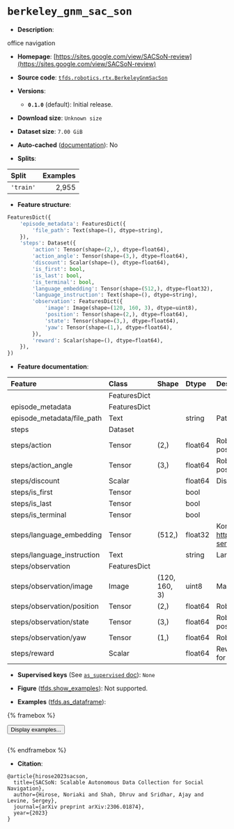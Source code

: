 <div itemscope itemtype="http://schema.org/Dataset">
  <div itemscope itemprop="includedInDataCatalog" itemtype="http://schema.org/DataCatalog">
    <meta itemprop="name" content="TensorFlow Datasets" />
  </div>
  <meta itemprop="name" content="berkeley_gnm_sac_son" />
  <meta itemprop="description" content="office navigation&#10;&#10;To use this dataset:&#10;&#10;```python&#10;import tensorflow_datasets as tfds&#10;&#10;ds = tfds.load(&#x27;berkeley_gnm_sac_son&#x27;, split=&#x27;train&#x27;)&#10;for ex in ds.take(4):&#10;  print(ex)&#10;```&#10;&#10;See [the guide](https://www.tensorflow.org/datasets/overview) for more&#10;informations on [tensorflow_datasets](https://www.tensorflow.org/datasets).&#10;&#10;" />
  <meta itemprop="url" content="https://www.tensorflow.org/datasets/catalog/berkeley_gnm_sac_son" />
  <meta itemprop="sameAs" content="https://sites.google.com/view/SACSoN-review" />
  <meta itemprop="citation" content="@article{hirose2023sacson,&#10;  title={SACSoN: Scalable Autonomous Data Collection for Social Navigation},&#10;  author={Hirose, Noriaki and Shah, Dhruv and Sridhar, Ajay and Levine, Sergey},&#10;  journal={arXiv preprint arXiv:2306.01874},&#10;  year={2023}&#10;}" />
</div>

# `berkeley_gnm_sac_son`


*   **Description**:

office navigation

*   **Homepage**:
    [https://sites.google.com/view/SACSoN-review](https://sites.google.com/view/SACSoN-review)

*   **Source code**:
    [`tfds.robotics.rtx.BerkeleyGnmSacSon`](https://github.com/tensorflow/datasets/tree/master/tensorflow_datasets/robotics/rtx/rtx.py)

*   **Versions**:

    *   **`0.1.0`** (default): Initial release.

*   **Download size**: `Unknown size`

*   **Dataset size**: `7.00 GiB`

*   **Auto-cached**
    ([documentation](https://www.tensorflow.org/datasets/performances#auto-caching)):
    No

*   **Splits**:

Split     | Examples
:-------- | -------:
`'train'` | 2,955

*   **Feature structure**:

```python
FeaturesDict({
    'episode_metadata': FeaturesDict({
        'file_path': Text(shape=(), dtype=string),
    }),
    'steps': Dataset({
        'action': Tensor(shape=(2,), dtype=float64),
        'action_angle': Tensor(shape=(3,), dtype=float64),
        'discount': Scalar(shape=(), dtype=float64),
        'is_first': bool,
        'is_last': bool,
        'is_terminal': bool,
        'language_embedding': Tensor(shape=(512,), dtype=float32),
        'language_instruction': Text(shape=(), dtype=string),
        'observation': FeaturesDict({
            'image': Image(shape=(120, 160, 3), dtype=uint8),
            'position': Tensor(shape=(2,), dtype=float64),
            'state': Tensor(shape=(3,), dtype=float64),
            'yaw': Tensor(shape=(1,), dtype=float64),
        }),
        'reward': Scalar(shape=(), dtype=float64),
    }),
})
```

*   **Feature documentation**:

Feature                    | Class        | Shape         | Dtype   | Description
:------------------------- | :----------- | :------------ | :------ | :----------
                           | FeaturesDict |               |         |
episode_metadata           | FeaturesDict |               |         |
episode_metadata/file_path | Text         |               | string  | Path to the original data file.
steps                      | Dataset      |               |         |
steps/action               | Tensor       | (2,)          | float64 | Robot action, consists of 2x position
steps/action_angle         | Tensor       | (3,)          | float64 | Robot action, consists of 2x position, 1x yaw
steps/discount             | Scalar       |               | float64 | Discount if provided, default to 1.
steps/is_first             | Tensor       |               | bool    |
steps/is_last              | Tensor       |               | bool    |
steps/is_terminal          | Tensor       |               | bool    |
steps/language_embedding   | Tensor       | (512,)        | float32 | Kona language embedding. See https://tfhub.dev/google/universal-sentence-encoder-large/5
steps/language_instruction | Text         |               | string  | Language Instruction.
steps/observation          | FeaturesDict |               |         |
steps/observation/image    | Image        | (120, 160, 3) | uint8   | Main camera RGB observation.
steps/observation/position | Tensor       | (2,)          | float64 | Robot position
steps/observation/state    | Tensor       | (3,)          | float64 | Robot state, consists of [2x position, 1x yaw]
steps/observation/yaw      | Tensor       | (1,)          | float64 | Robot yaw
steps/reward               | Scalar       |               | float64 | Reward if provided, 1 on final step for demos.

*   **Supervised keys** (See
    [`as_supervised` doc](https://www.tensorflow.org/datasets/api_docs/python/tfds/load#args)):
    `None`

*   **Figure**
    ([tfds.show_examples](https://www.tensorflow.org/datasets/api_docs/python/tfds/visualization/show_examples)):
    Not supported.

*   **Examples**
    ([tfds.as_dataframe](https://www.tensorflow.org/datasets/api_docs/python/tfds/as_dataframe)):

<!-- mdformat off(HTML should not be auto-formatted) -->

{% framebox %}

<button id="displaydataframe">Display examples...</button>
<div id="dataframecontent" style="overflow-x:auto"></div>
<script>
const url = "https://storage.googleapis.com/tfds-data/visualization/dataframe/berkeley_gnm_sac_son-0.1.0.html";
const dataButton = document.getElementById('displaydataframe');
dataButton.addEventListener('click', async () => {
  // Disable the button after clicking (dataframe loaded only once).
  dataButton.disabled = true;

  const contentPane = document.getElementById('dataframecontent');
  try {
    const response = await fetch(url);
    // Error response codes don't throw an error, so force an error to show
    // the error message.
    if (!response.ok) throw Error(response.statusText);

    const data = await response.text();
    contentPane.innerHTML = data;
  } catch (e) {
    contentPane.innerHTML =
        'Error loading examples. If the error persist, please open '
        + 'a new issue.';
  }
});
</script>

{% endframebox %}

<!-- mdformat on -->

*   **Citation**:

```
@article{hirose2023sacson,
  title={SACSoN: Scalable Autonomous Data Collection for Social Navigation},
  author={Hirose, Noriaki and Shah, Dhruv and Sridhar, Ajay and Levine, Sergey},
  journal={arXiv preprint arXiv:2306.01874},
  year={2023}
}
```

